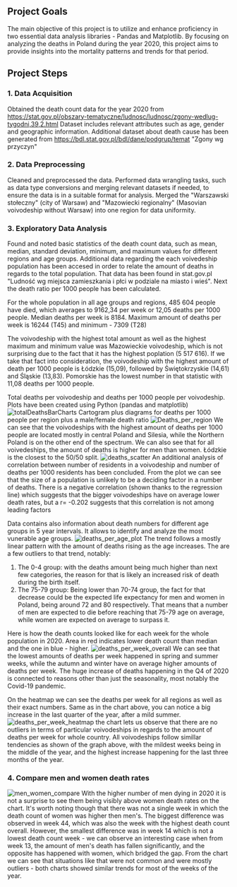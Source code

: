 ## Project Goals
The main objective of this project is to utilize and enhance proficiency in two essential data analysis libraries - Pandas and Matplotlib. 
By focusing on analyzing the deaths in Poland during the year 2020, this project aims to provide insights into the mortality patterns and trends for that period.
 
 ## Project Steps

### 1. Data Acquisition
 Obtained the death count data for the year 2020 from https://stat.gov.pl/obszary-tematyczne/ludnosc/ludnosc/zgony-wedlug-tygodni,39,2.html
 Dataset includes relevant attributes such as age, gender and geographic information.
 Additional dataset about death cause has been generated from https://bdl.stat.gov.pl/bdl/dane/podgrup/temat "Zgony wg przyczyn"


### 2. Data Preprocessing
 Cleaned and preprocessed the data. Performed data wrangling tasks, such as data type conversions and merging relevant datasets if needed, to ensure the data is in a suitable format for analysis.
 Merged the "Warszawski stołeczny" (city of Warsaw) and "Mazowiecki regionalny" (Masovian voivodeship without Warsaw) into one region for data uniformity.
 
### 3. Exploratory Data Analysis
 Found and noted basic statistics of the death count data, such as mean, median, standard deviation, minimum, and maximum values for different regions and age groups.
 Additional data regarding the each voivedeship population has been accesed in order to relate the amount of deaths in regards to the total population.
 That data has been found in stat.gov.pl "Ludność wg miejsca zamieszkania i płci w podziale na miasto i wieś". Next the death ratio per 1000 people has been calculated.

 For the whole population in all age groups and regions, 485 604 people have died, which averages to 9162,34 per week or 12,05 deaths per 1000 people.
 Median deaths per week is 8184. Maximum amount of deaths per week is 16244 (T45) and minimum - 7309 (T28)

 The voivodeship with the highest total amount as well as the highest maximum and minimum value was Mazowieckie voivodeship, which is not surprising due to the fact
 that it has the highest poplation (5 517 616). If we take that fact into consideration, the voivodeship with the highest amount of death per 1000 people is Łódzkie (15,09), 
 followed by Świętokrzyskie (14,61) and Śląskie (13,83). Pomorskie has the lowest number in that statistic with 11,08 deaths per 1000 people.


Total deaths per voivodeship and deaths per 1000 people per voivodeship. Plots have been created using Python (pandas and matplotlib)
![totalDeathsBarCharts](https://github.com/Gadomskyy/poland-2020-deaths-analysis/assets/118121980/b8277cb9-e83b-4997-9109-fd17f02c43e6)
Cartogram plus diagrams for deaths per 1000 people per region plus a male/female death ratio
![Deaths_per_region](https://github.com/Gadomskyy/poland-2020-deaths-analysis/assets/118121980/a3296e65-51d8-4e4e-a44d-5d600d99e4a1)
We can see that the voivodeships with the highest amount of deaths per 1000 people are located mostly in central Poland and Silesia, while the Northern Poland is on the other end of the spectrum.
We can also see that for all voivedeships, the amount of deaths is higher for men than women. Łódzkie is the closest to the 50/50 split.
![deaths_scatter](https://github.com/Gadomskyy/poland-2020-deaths-analysis/assets/118121980/f81f8545-31ea-4e33-8da9-c513f02e7438)
An additional analysis of correlation between number of residents in a voivodeship and number of deaths per 1000 residents has been concluded.
From the plot we can see that the size of a population is unlikely to be a deciding factor in a number of deaths. There is a negative correlation (shown thanks to the regression line) which suggests that the bigger voivodeships have on average lower death rates, but a r= -0.202 suggests that this correlation is not among leading factors


Data contains also information about death numbers for different age groups in 5 year intervals. It allows to identify and analyze the most vunerable age groups.
![deaths_per_age_plot](https://github.com/Gadomskyy/poland-2020-deaths-analysis/assets/118121980/a98cb7a8-6d55-4031-85da-625fc381738f)
The trend follows a mostly linear pattern with the amount of deaths rising as the age increases. The are a few outliers to that trend, notably:
1. The 0-4 group: with the deaths amount being much higher than next few categories, the reason for that is likely an increased risk of death during the birth itself.
2. The 75-79 group: Being lower than 70-74 group, the fact for that decrease could be the expected life expectancy for men and women in Poland, being around 72 and 80 respectively. That means that a number of men are expected to die before reaching that 75-79 age on average, while women are expected on average to surpass it. 

Here is how the death counts looked like for each week for the whole population in 2020. Area in red indicates lower death count than median and the one in blue - higher.
![deaths_per_week_overall](https://github.com/Gadomskyy/poland-2020-deaths-analysis/assets/118121980/557392be-36ff-4c46-b9b2-6c04df09be23)
We can see that the lowest amounts of deaths per week happened in spring and summer weeks, while the autumn and winter have on average higher amounts of deaths per week. The huge increase of deaths happening in the Q4 of 2020 is connected to reasons other than just the seasonality, most notably the Covid-19 pandemic.


On the heatmap we can see the deaths per week for all regions as well as their exact numbers. Same as in the chart above, you can notice a big increase in the last quarter of the year, after a mild summer.
![deaths_per_week_heatmap](https://github.com/Gadomskyy/poland-2020-deaths-analysis/assets/118121980/8c0cdc3d-c823-4a69-afe0-996c1c5034be)
the chart lets us observe that there are no outliers in terms of particular voivodeships in regards to the amount of deaths per week for whole country. All voivodeships follow simillar tendencies as shown of the graph above, with the mildest weeks being in the middle of the year, and the highest increase happening for the last three months of the year.

### 4. Compare men and women death rates
![men_women_compare](https://github.com/Gadomskyy/poland-2020-deaths-analysis/assets/118121980/09314290-4bcc-430b-877e-8bf1333584b8)
With the higher number of men dying in 2020 it is not a surprise to see them being visibly above women death rates on the chart. It's worth noting though that there was not a single week in which the death count of women was higher then men's. The biggest difference was observed in week 44, which was also the week with the highest death count overall. However, the smallest difference was in week 14 which is not a lowest death count week - we can observe an interesting case when from week 13, the amount of men's death has fallen significantly, and the opposite has happened with women, which bridged the gap. From the chart we can see that situations like that were not common and were mostly outliers - both charts showed similar trends for most of the weeks of the year.


